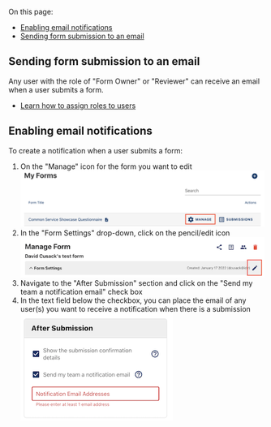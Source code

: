 On this page:
* [Enabling email notifications](#enabling-email-notifications)
* [Sending form submission to an email](#Sending-form-submissions-to-an-email)

## Sending form submission to an email

Any user with the role of "Form Owner" or "Reviewer" can receive an email when a user submits a form.

* [Learn how to assign roles to users](Managing-admin-teams)

## Enabling email notifications

To create a notification when a user submits a form:

<ol>
<li>On the "Manage" icon for the form you want to edit
<img src="images/manage-form.png" alt="Click on Manage to open the form settings dashboard"></li>

<li>In the "Form Settings" drop-down, click on the pencil/edit icon
<img src="images/notifications-form-edit.png" alt="Edit your form settings"></li>
<li>Navigate to the "After Submission" section and click on the "Send my team a notification email" check box</li>
<li>In the text field below the checkbox, you can place the email of any user(s) you want to receive a notification when there is a submission<br>
<img src="images/notifications-after-submission.png" width="300" height="212" alt="Add team members to the notification list"></li>
</ol>
